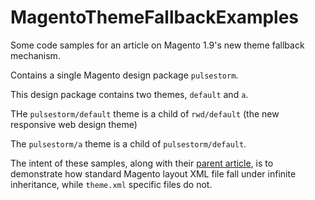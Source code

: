 MagentoThemeFallbackExamples
============================

Some code samples for an article on Magento 1.9's new theme fallback mechanism. 

Contains a single Magento design package `pulsestorm`.

This design package contains two themes, `default` and `a`.

THe `pulsestorm/default` theme is a child of `rwd/default` (the new responsive web design theme)

The `pulsestorm/a` theme is a child of `pulsestorm/default`.

The intent of these samples, along with their [parent article](http://alanstorm.com/...tk), is to demonstrate how standard Magento layout XML file fall under infinite inheritance, while `theme.xml` specific files do not. 
